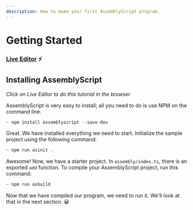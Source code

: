```yaml
---
description: How to make your first AssemblyScript program.
---
```


# Getting Started

### [Live Editor](https://stackblitz.com/edit/node-y9qnxy) ⚡

## Installing AssemblyScript <a href="#d52a" id="d52a"></a>

_Click on Live Editor to do this tutorial in the browser_

AssemblyScript is very easy to install; all you need to do is use NPM on the command line.

```javascript
~ npm install assemblyscript --save-dev
```

Great. We have installed everything we need to start. Initialize the sample project using the following command:

```javascript
~ npm run asinit .
```

Awesome! Now, we have a starter project. In `assembly/index.ts`, there is an exported `add` function. To compile your AssemblyScript project, run this command:

```javascript
~ npm run asbuild
```

Now that we have compiled our program, we need to run it. We'll look at that in the next section. 😀
